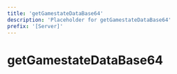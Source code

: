 ```yaml
---
title: 'getGamestateDataBase64'
description: 'Placeholder for getGamestateDataBase64'
prefix: '[Server]'
---
```


# getGamestateDataBase64
